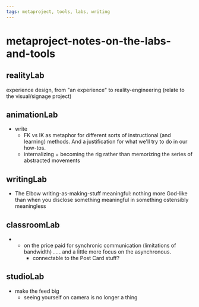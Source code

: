 ```yaml
---
tags: metaproject, tools, labs, writing
---
```


# metaproject-notes-on-the-labs-and-tools


## realityLab

experience design, from "an experience" to reality-engineering (relate to the visual/signage project)


## animationLab

* write
    * FK vs IK as metaphor for different sorts of instructional (and learning) methods. And a justification for what we'll try to do in our how-tos.
    * internalizing = becoming the rig rather than memorizing the series of abstracted movements


## writingLab

* The Elbow writing-as-making-stuff meaningful: nothing more God-like than when you disclose something meaningful in something ostensibly meaningless


## classroomLab

* * on the price paid for synchronic communication (limitations of bandwidth) . . . and a little more focus on the asynchronous.
	* connectable to the Post Card stuff?


## studioLab

 - make the feed big
	- seeing yourself on camera is no longer a thing